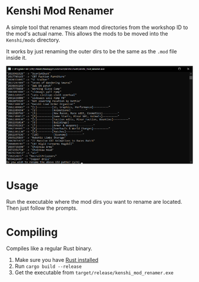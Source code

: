 # Kenshi Mod Renamer

A simple tool that renames steam mod directories from the workshop ID to the mod's actual name. 
This allows the mods to be moved into the `Kenshi/mods` directory.

It works by just renaming the outer dirs to be the same as the `.mod` file inside it.

![](demo.png)

# Usage

Run the executable where the mod dirs you want to rename are located. Then just follow the prompts.

# Compiling

Compiles like a regular Rust binary.

1. Make sure you have [Rust installed](https://www.rust-lang.org/learn/get-started)
2. Run `cargo build --release`
3. Get the executable from `target/release/kenshi_mod_renamer.exe`
